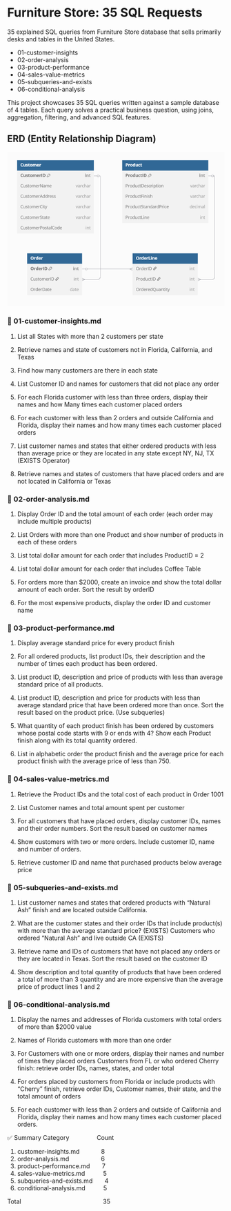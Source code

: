 # Furniture Store: 35 SQL Requests
35 explained SQL queries from Furniture Store database that sells primarily desks and tables in the United States. 

- 01-customer-insights
- 02-order-analysis
- 03-product-performance
- 04-sales-value-metrics
- 05-subqueries-and-exists
- 06-conditional-analysis

This project showcases 35 SQL queries written against a sample database of 4 tables. Each query solves a practical business question, using joins, aggregation, filtering, and advanced SQL features.

## ERD (Entity Relationship Diagram) 
![ERD](https://github.com/JzesatiD/DeskStoreSQL_35_Queries/blob/main/assets/furniturestoreERD.png?raw=true)

### 📁 01-customer-insights.md

1. List all States with more than 2 customers per state

2. Retrieve names and state of customers not in Florida, California, and Texas

3. Find how many customers are there in each state

4. List Customer ID and names for customers that did not place any order

5. For each Florida customer with less than three orders, display their names and how Many times each customer placed orders

6. For each customer with less than 2 orders and outside California and Florida, display their names and how many times each customer placed orders

7. List customer names and states that either ordered products with less than average price or they are located in any state except NY, NJ, TX (EXISTS Operator)

8. Retrieve names and states of customers that have placed orders and are not located in California or Texas

### 📁 02-order-analysis.md

1. Display Order ID and the total amount of each order (each order may include multiple products)

2. List Orders with more than one Product and show number of products in each of these orders

3. List total dollar amount for each order that includes ProductID = 2

4. List total dollar amount for each order that includes Coffee Table

5. For orders more than $2000, create an invoice and show the total dollar amount of each order. Sort the result by orderID

6. For the most expensive products, display the order ID and customer name


### 📁 03-product-performance.md

1. Display average standard price for every product finish

2. For all ordered products, list product IDs, their description and the number of times each product has been ordered.

3. List product ID, description and price of products with less than average standard price of all products.

4. List product ID, description and price for products with less than average standard price that have been ordered more than once. Sort the result based on the product price. (Use subqueries)

6. What quantity of each product finish has been ordered by customers whose postal code starts with 9 or ends with 4? Show each Product finish along with its total quantity ordered.

7. List in alphabetic order the product finish and the average price for each product finish with the average price of less than 750.

### 📁 04-sales-value-metrics.md

1. Retrieve the Product IDs and the total cost of each product in Order 1001

2. List Customer names and total amount spent per customer

3. For all customers that have placed orders, display customer IDs, names and their order numbers. Sort the result based on customer names

4. Show customers with two or more orders. Include customer ID, name and number of orders.

5. Retrieve customer ID and name that purchased products below average price

### 📁 05-subqueries-and-exists.md

1. List customer names and states that ordered products with “Natural Ash” finish and are located outside California.

2. What are the customer states and their order IDs that include product(s) with more than the average standard price? (EXISTS)
Customers who ordered “Natural Ash” and live outside CA (EXISTS)

3. Retrieve name and IDs of customers that have not placed any orders or they are located in Texas. Sort the result based on the customer ID

4. Show description and total quantity of products that have been ordered a total of more than 3 quantity and are more expensive than the average price of product lines 1 and 2

### 📁 06-conditional-analysis.md

1. Display the names and addresses of Florida customers with total orders of more than $2000 value

2. Names of Florida customers with more than one order

3. For Customers with one or more orders, display their names and number of times they placed orders Customers from FL or who ordered Cherry finish: retrieve order IDs, names, states, and order total

4. For orders placed by customers from Florida or include products with “Cherry” finish, retrieve order IDs, Customer names, their state, and the total amount of orders

5. For each customer with less than 2 orders and outside of California and Florida, display their names and how many times each customer placed orders.

✅ Summary
Category	     &emsp;&emsp;&emsp;&emsp; Count

1. customer-insights.md	   &emsp;&emsp;&emsp; 8
2. order-analysis.md	    &emsp;&emsp;&emsp;&emsp;&emsp;6 
3. product-performance.md&emsp;&emsp;7
4. sales-value-metrics.md&emsp;&emsp;&emsp;5
5. subqueries-and-exists.md&emsp;&emsp;4
6. conditional-analysis.md&emsp;&emsp;&emsp;5

Total &emsp;&emsp;&emsp;&emsp;&emsp;&emsp;&emsp;&emsp;&emsp;&emsp;&emsp;&emsp;&emsp;   35 

